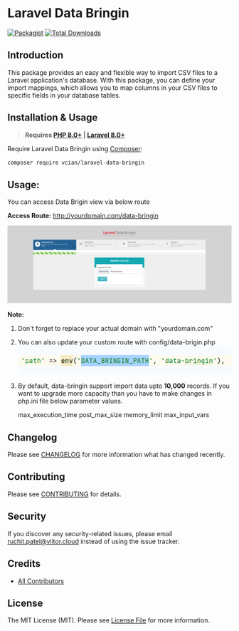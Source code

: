 # Laravel Data Bringin

[![Packagist](https://img.shields.io/packagist/l/vcian/laravel-data-bringin?style=for-the-badge)](https://packagist.org/packages/vcian/laravel-data-bringin)
[![Total Downloads](https://img.shields.io/packagist/dt/vcian/laravel-data-bringin?style=for-the-badge)](https://packagist.org/packages/vcian/laravel-data-bringin)

## Introduction

This package provides an easy and flexible way to import  CSV files to a Laravel application's database.
With this package, you can define your import mappings, which allows you to map columns in your CSV files to specific fields in your database tables.

## Installation & Usage

> **Requires [PHP 8.0+](https://php.net/releases/) | [Laravel 8.0+](https://laravel.com/docs/8.x)**

Require Laravel Data Bringin using [Composer](https://getcomposer.org):

```bash
composer require vcian/laravel-data-bringin
```
## Usage:

You can access Data Brigin view via below route

**Access Route:** http://yourdomain.com/data-bringin

![img_1.png](img_1.png)

**Note:**

1) Don't forget to replace your actual domain with "yourdomain.com"

2) You can also update your custom route with config/data-brigin.php
![img.png](img.png)

3) By default, data-bringin support import data upto **10,000** records.
If you want to upgrade more capacity than you have to make changes in php.ini file below parameter values. 


    max_execution_time
    post_max_size
    memory_limit
    max_input_vars



## Changelog

Please see [CHANGELOG](CHANGELOG.md) for more information what has changed recently.

## Contributing

Please see [CONTRIBUTING](CONTRIBUTING.md) for details.

## Security

If you discover any security-related issues, please email ruchit.patel@viitor.cloud instead of using the issue tracker.

## Credits

- [All Contributors](../../contributors)

## License

The MIT License (MIT). Please see [License File](LICENSE.md) for more information.
